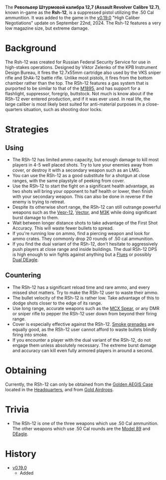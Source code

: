 The **Револьвер Штурмовой калибра 12,7 (Assault Revolver Calibre 12.7)**, known in-game as the **Rsh-12**, is a suppressed pistol utilizing the .50 Cal ammunition. It was added to the game in the [v0.19.0](https://github.com/HasangerGames/suroi/releases/tag/v0.19.0) "High Caliber Negotiations" update on September 22nd, 2024. The Rsh-12 features a very low magazine size, but extreme damage.

# Background
The Rsh-12 was created for Russian Federal Security Service for use in high-stakes operations. Designed by Viktor Zelenko of the KPB Instrument Design Bureau, it fires the 12.7x55mm cartridge also used by the VKS sniper rifle and ShAk-12 battle rifle. Unlike most pistols, it fires from the bottom chamber rather than the top. The RSh-12 features a gas system that is purported to be similar to that of the [M1895](/weapons/guns/m1895), and has support for a flashlight, suppressor, foregrip, buttstock. Not much is know about if the RSh-12 ever entered production, and if it was ever used. In real life, the large caliber is most likely best suited for anti-material purposes in a close-quarters situation, such as shooting door locks.

# Strategies
## Using
- The RSh-12 has limited ammo capacity, but enough damage to kill most players in 4-5 well placed shots. Try to lure your enemies away from cover, or destroy it with a secondary weapon such as an LMG.
- You can use the RSh-12 as a good substitute for a shotgun at close ranges, with the same playstyle of peeking from cover. 
- Use the RSh-12 to start the fight on a significant health advantage, as two shots will bring your opponent to half health or lower, then finish with your secondary weapon. This can also be done in reverse if the enemy is trying to retreat.
- Despite its otherwise short range, the RSh-12 can still outrange powerful weapons such as the [Vepr-12](/weapons/guns/vepr12), [Vector](/weapons/guns/vector), and [M3K](/weapons/guns/m3k) while doing significant burst damage to them. 
- Wait between longer distance shots to take advantage of the First Shot Accuracy. This will waste fewer bullets to spread.
- If you're running low on ammo, find a piercing weapon and look for ammo crates. They commonly drop 20 rounds of .50 cal ammunition.
- If you find the dual variant of the RSh-12, don't hesitate to aggressively push players at close range and inside buildings. The dual RSh-12 DPS is high enough to win fights against anything but a [Flues](/weapons/guns/flues) or possibly [Dual DEagle](/weapons/guns/deagle).

## Countering
- The RSh-12 has a significant reload time and rare ammo, and every missed shot matters. Try to make the RSh-12 user to waste their ammo.
- The bullet velocity of the RSh-12 is rather low. Take advantage of this to dodge shots closer to the edge of its range.
- Use long range, accurate weapons such as the [MCX Spear](/weapons/guns/mcx_spear), or any DMR or sniper rifle to pepper the RSh-12 user down from beyond their firing range.
- Cover is especially effective against the RSh-12. [Smoke grenades](/weapons/throwables/smoke_grenade) are equally good, as the RSh-12 user cannot afford to waste bullets blindly firing into smoke.
- If you encounter a player with the dual variant of the RSh-12, do not engage them unless absolutely necessary. The extreme burst damage and accuracy can kill even fully armored players in around a second.

# Obtaining
Currently, the RSh-12 can only be obtained from the [Golden AEGIS Case](/obstacles/aegis_golden_case) located in the [Headquarters](/buildings/headquarters_meta), and from [Gold Airdrops](/obstacles/airdrops).

# Trivia 
- The RSh-12 is one of the three weapons which use .50 Cal ammunition. The other weapons which use .50 Cal rounds are the [Model 89](/weapons/guns/model_89) and [DEagle](/weapons/guns/deagle).

# History
- [v0.19.0](https://github.com/HasangerGames/suroi/releases/tag/v0.19.0)
  - Added
